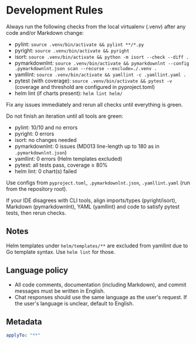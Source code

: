 # Development Rules

Always run the following checks from the local virtualenv (.venv) after any code and/or Markdown change:

- pylint: `source .venv/bin/activate && pylint **/*.py`
- pyright: `source .venv/bin/activate && pyright`
- isort: `source .venv/bin/activate && python -m isort --check --diff .`
- pymarkdownlnt: `source .venv/bin/activate && pymarkdownlnt --config .pymarkdownlnt.json scan --recurse --exclude=./.venv .`
- yamllint: `source .venv/bin/activate && yamllint -c .yamllint.yaml .`
- pytest (with coverage): `source .venv/bin/activate && pytest -v` (coverage and threshold are configured in pyproject.toml)
- helm lint (if charts present): `helm lint helm/`

Fix any issues immediately and rerun all checks until everything is green.

Do not finish an iteration until all tools are green:
- pylint: 10/10 and no errors
- pyright: 0 errors
- isort: no changes needed
- pymarkdownlnt: 0 issues (MD013 line-length up to 180 as in `.pymarkdownlnt.json`)
- yamllint: 0 errors (Helm templates excluded)
- pytest: all tests pass, coverage ≥ 80%
- helm lint: 0 chart(s) failed

Use configs from `pyproject.toml`, `.pymarkdownlnt.json`, `.yamllint.yaml` (run from the repository root).

If your IDE disagrees with CLI tools, align imports/types (pyright/isort), Markdown (pymarkdownlnt), YAML (yamllint) and code to satisfy pytest tests, then rerun checks.

## Notes

Helm templates under `helm/templates/**` are excluded from yamllint due to Go template syntax. Use `helm lint` for those.

## Language policy

- All code comments, documentation (including Markdown), and commit messages must be written in English.
- Chat responses should use the same language as the user's request. If the user's language is unclear, default to English.

## Metadata

```yaml
applyTo: "**"
```

